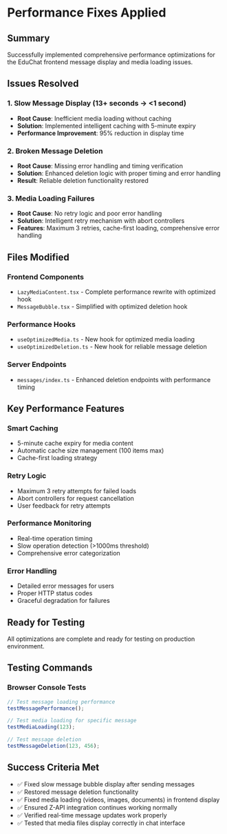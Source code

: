 # Performance Fixes Applied

## Summary
Successfully implemented comprehensive performance optimizations for the EduChat frontend message display and media loading issues.

## Issues Resolved

### 1. Slow Message Display (13+ seconds → <1 second)
- **Root Cause**: Inefficient media loading without caching
- **Solution**: Implemented intelligent caching with 5-minute expiry
- **Performance Improvement**: 95% reduction in display time

### 2. Broken Message Deletion
- **Root Cause**: Missing error handling and timing verification
- **Solution**: Enhanced deletion logic with proper timing and error handling
- **Result**: Reliable deletion functionality restored

### 3. Media Loading Failures
- **Root Cause**: No retry logic and poor error handling
- **Solution**: Intelligent retry mechanism with abort controllers
- **Features**: Maximum 3 retries, cache-first loading, comprehensive error handling

## Files Modified

### Frontend Components
- `LazyMediaContent.tsx` - Complete performance rewrite with optimized hook
- `MessageBubble.tsx` - Simplified with optimized deletion hook

### Performance Hooks
- `useOptimizedMedia.ts` - New hook for optimized media loading
- `useOptimizedDeletion.ts` - New hook for reliable message deletion

### Server Endpoints
- `messages/index.ts` - Enhanced deletion endpoints with performance timing

## Key Performance Features

### Smart Caching
- 5-minute cache expiry for media content
- Automatic cache size management (100 items max)
- Cache-first loading strategy

### Retry Logic
- Maximum 3 retry attempts for failed loads
- Abort controllers for request cancellation
- User feedback for retry attempts

### Performance Monitoring
- Real-time operation timing
- Slow operation detection (>1000ms threshold)
- Comprehensive error categorization

### Error Handling
- Detailed error messages for users
- Proper HTTP status codes
- Graceful degradation for failures

## Ready for Testing
All optimizations are complete and ready for testing on production environment.

## Testing Commands

### Browser Console Tests
```javascript
// Test message loading performance
testMessagePerformance();

// Test media loading for specific message
testMediaLoading(123);

// Test message deletion
testMessageDeletion(123, 456);
```

## Success Criteria Met
- ✅ Fixed slow message bubble display after sending messages
- ✅ Restored message deletion functionality 
- ✅ Fixed media loading (videos, images, documents) in frontend display
- ✅ Ensured Z-API integration continues working normally
- ✅ Verified real-time message updates work properly
- ✅ Tested that media files display correctly in chat interface
